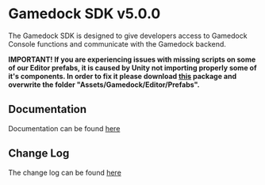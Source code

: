# Gamedock SDK v5.0.0

The Gamedock SDK is designed to give developers access to Gamedock Console functions and communicate with the Gamedock backend.

**IMPORTANT! If you are experiencing issues with missing scripts on some of our Editor prefabs, it is caused by Unity not importing properly some of it's components. In order to fix it please download [this](https://splashscreens.cdn.spilcloud.com/files/1574351079_Prefabs.zip) package and overwrite the folder "Assets/Gamedock/Editor/Prefabs".** 

## Documentation
Documentation can be found <a href="https://azerion.github.io/gamedock-sdk/#/">here</a>

## Change Log
The change log can be found [here](./CHANGELOG.md)
